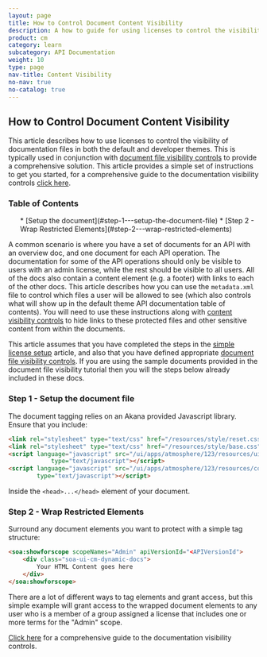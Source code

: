 ```yaml
---
layout: page
title: How to Control Document Content Visibility
description: A how to guide for using licenses to control the visibility of content elements in documentation files
product: cm
category: learn
subcategory: API Documentation
weight: 10
type: page
nav-title: Content Visibility
no-nav: true
no-catalog: true
---
```


## How to Control Document Content Visibility
This article describes how to use licenses to control the visibility of documentation files in both the default and developer themes.  This is typically used in conjunction with [document file visibility controls](howto_control_doc_file_visibility.html) to provide a comprehensive solution.  This article provides a simple set of instructions to get you started, for a comprehensive guide to the documentation visibility controls [click here](../learnmore/api_admin_documentation_tagging.htm).

### Table of Contents
<ul id="markdown-toc">
* [Setup the document](#step-1---setup-the-document-file)
* [Step 2 - Wrap Restricted Elements](#step-2---wrap-restricted-elements)
</ul>

A common scenario is where you have a set of documents for an API with an overview doc, and one document for each API operation.  The documentation for some of the API operations should only be visible to users with an admin license, while the rest should be visible to all users.  All of the docs also contain a content element (e.g. a footer) with links to each of the other docs.  This article describes how you can use the ```metadata.xml``` file to control which files a user will be allowed to see (which also controls what will show up in the default theme API documentation table of contents).  You will need to use these instructions along with [content visibility controls](howto_control_content_visibility.html) to hide links to these protected files and other sensitive content from within the documents.

This article assumes that you have completed the steps in the [simple license setup](howto_simple_license_setup.html) article, and also that you have defined appropriate [document file visibility controls](howto_control_doc_file_visibility.html).  If you are using the sample documents provided in the document file visibility tutorial then you will the steps below already included in these docs.

### Step 1 - Setup the document file
The document tagging relies on an Akana provided Javascript library.  Ensure that you include:

```html
<link rel="stylesheet" type="text/css" href="/resources/style/reset.css"/>
<link rel="stylesheet" type="text/css" href="/resources/style/base.css"/>
<script language="javascript" src="/ui/apps/atmosphere/123/resources/uiframework/jquery/jquery.js"
            type="text/javascript"></script>
<script language="javascript" src="/ui/apps/atmosphere/123/resources/console/javascript/dynamic_docs.js"
        type="text/javascript"></script>
```

Inside the ```<head>...</head>``` element of your document.

### Step 2 - Wrap Restricted Elements
Surround any document elements you want to protect with a simple tag structure:

```html
<soa:showforscope scopeNames="Admin" apiVersionId="<APIVersionId">
    <div class="soa-ui-cm-dynamic-docs">
		Your HTML Content goes here
    </div>
</soa:showforscope>
```

There are a lot of different ways to tag elements and grant access, but this simple example will grant access to the wrapped document elements to any user who is a member of a group assigned a license that includes one or more terms for the "Admin" scope.

[Click here](../learnmore/api_admin_documentation_tagging.htm) for a comprehensive guide to the documentation visibility controls.